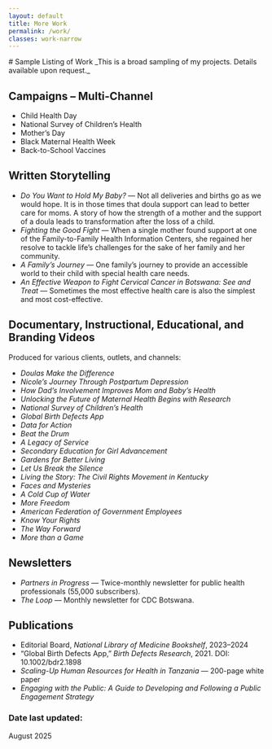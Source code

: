 ```yaml
---
layout: default
title: More Work
permalink: /work/
classes: work-narrow
---
```

<style>
/* Only affects this page because of the .work-narrow class */
.work-narrow .page__content {
  max-width: 85ch;     /* adjust to taste: try 80–90ch */
  margin: 0 auto;      /* centers it (creates left/right margins) */
  padding: 0 1rem;     /* a little side breathing room */
}

/* optional niceties */
.work-narrow .page__content h1, 
.work-narrow .page__content h2 { margin: 1.25rem 0 .5rem; }
.work-narrow .page__content p { margin: 0 0 .75rem; line-height: 1.6; }
.work-narrow .page__content ul { margin: .25rem 0 1rem; padding-left: 1.25rem; }
.work-narrow .page__content li + li { margin-top: .35rem; }
</style>
<section id="work" markdown="1">
# Sample Listing of Work
_This is a broad sampling of my projects. Details available upon request._

## Campaigns – Multi-Channel
- Child Health Day
- National Survey of Children’s Health
- Mother’s Day
- Black Maternal Health Week
- Back-to-School Vaccines

## Written Storytelling
- _Do You Want to Hold My Baby?_ — Not all deliveries and births go as we would hope. It is in those times that doula support can lead to better care for moms. A story of how the strength of a mother and the support of a doula leads to transformation after the loss of a child.
- _Fighting the Good Fight_ — When a single mother found support at one of the Family-to-Family Health Information Centers, she regained her resolve to tackle life’s challenges for the sake of her family and her community.
- _A Family’s Journey_ — One family’s journey to provide an accessible world to their child with special health care needs.
- _An Effective Weapon to Fight Cervical Cancer in Botswana: See and Treat_ — Sometimes the most effective health care is also the simplest and most cost-effective.

## Documentary, Instructional, Educational, and Branding Videos
Produced for various clients, outlets, and channels:
- _Doulas Make the Difference_
- _Nicole’s Journey Through Postpartum Depression_
- _How Dad’s Involvement Improves Mom and Baby’s Health_
- _Unlocking the Future of Maternal Health Begins with Research_
- _National Survey of Children’s Health_
- _Global Birth Defects App_
- _Data for Action_
- _Beat the Drum_
- _A Legacy of Service_
- _Secondary Education for Girl Advancement_
- _Gardens for Better Living_
- _Let Us Break the Silence_
- _Living the Story: The Civil Rights Movement in Kentucky_
- _Faces and Mysteries_
- _A Cold Cup of Water_
- _More Freedom_
- _American Federation of Government Employees_
- _Know Your Rights_
- _The Way Forward_
- _More than a Game_

## Newsletters
- _Partners in Progress_ — Twice-monthly newsletter for public health professionals (55,000 subscribers).
- _The Loop_ — Monthly newsletter for CDC Botswana.

## Publications
- Editorial Board, *National Library of Medicine Bookshelf*, 2023–2024  
- “Global Birth Defects App,” *Birth Defects Research*, 2021. DOI: 10.1002/bdr2.1898  
- *Scaling-Up Human Resources for Health in Tanzania* — 200-page white paper  
- *Engaging with the Public: A Guide to Developing and Following a Public Engagement Strategy*

### Date last updated:
August 2025
</section>

